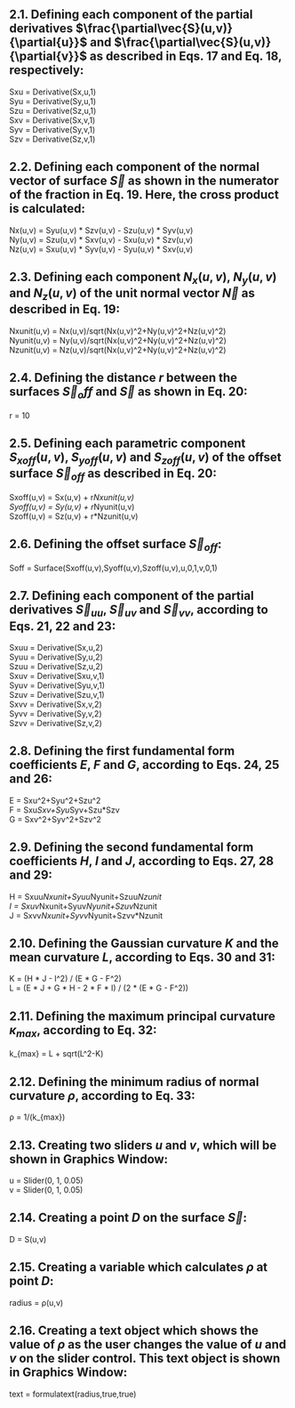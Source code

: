 ## 2.1. Defining each component of the partial derivatives $\frac{\partial\vec{S}(u,v)}{\partial{u}}$ and $\frac{\partial\vec{S}(u,v)}{\partial{v}}$ as described in Eqs. 17 and Eq. 18, respectively:

Sxu = Derivative(Sx,u,1)<br>
Syu = Derivative(Sy,u,1)<br>
Szu = Derivative(Sz,u,1)<br>
Sxv = Derivative(Sx,v,1)<br>
Syv = Derivative(Sy,v,1)<br>
Szv = Derivative(Sz,v,1)<br>

## 2.2. Defining each component of the normal vector of surface $\vec{S}$ as shown in the numerator of the fraction in Eq. 19. Here, the cross product is calculated:

Nx(u,v) = Syu(u,v) * Szv(u,v) - Szu(u,v) * Syv(u,v)<br>
Ny(u,v) = Szu(u,v) * Sxv(u,v) - Sxu(u,v) * Szv(u,v)<br>
Nz(u,v) = Sxu(u,v) * Syv(u,v) - Syu(u,v) * Sxv(u,v)<br>

## 2.3. Defining each component $N_x(u,v)$, $N_y(u,v)$ and $N_z(u,v)$ of the unit normal vector $\vec{N}$ as described in Eq. 19:

Nxunit(u,v) = Nx(u,v)/sqrt(Nx(u,v)^2+Ny(u,v)^2+Nz(u,v)^2)<br>
Nyunit(u,v) = Ny(u,v)/sqrt(Nx(u,v)^2+Ny(u,v)^2+Nz(u,v)^2)<br>
Nzunit(u,v) = Nz(u,v)/sqrt(Nx(u,v)^2+Ny(u,v)^2+Nz(u,v)^2)<br>

## 2.4. Defining the distance $r$ between the surfaces $\vec{S}_off$ and $\vec{S}$ as shown in Eq. 20:

r = 10

## 2.5. Defining each parametric component $S_{xoff}(u,v)$, $S_{yoff}(u,v)$ and $S_{zoff}(u,v)$ of the offset surface $\vec{S}_{off}$ as described in Eq. 20:

Sxoff(u,v) = Sx(u,v) + r*Nxunit(u,v)<br>
Syoff(u,v) = Sy(u,v) + r*Nyunit(u,v)<br>
Szoff(u,v) = Sz(u,v) + r*Nzunit(u,v)<br>

## 2.6. Defining the offset surface $\vec{S}_{off}$:

Soff = Surface(Sxoff(u,v),Syoff(u,v),Szoff(u,v),u,0,1,v,0,1)

## 2.7. Defining each component of the partial derivatives $\vec{S}_{uu}$, $\vec{S}_{uv}$ and $\vec{S}_{vv}$, according to Eqs. 21, 22 and 23:

Sxuu = Derivative(Sx,u,2)<br>
Syuu = Derivative(Sy,u,2)<br>
Szuu = Derivative(Sz,u,2)<br>
Sxuv = Derivative(Sxu,v,1)<br>
Syuv = Derivative(Syu,v,1)<br>
Szuv = Derivative(Szu,v,1)<br>
Sxvv = Derivative(Sx,v,2)<br>
Syvv = Derivative(Sy,v,2)<br>
Szvv = Derivative(Sz,v,2)<br>

## 2.8. Defining the first fundamental form coefficients *E*, *F* and *G*, according to Eqs. 24, 25 and 26:

E = Sxu^2+Syu^2+Szu^2<br>
F = Sxu*Sxv+Syu*Syv+Szu*Szv<br>
G = Sxv^2+Syv^2+Szv^2<br>

## 2.9. Defining the second fundamental form coefficients *H*, *I* and *J*, according to Eqs. 27, 28 and 29:

H = Sxuu*Nxunit+Syuu*Nyunit+Szuu*Nzunit<br>
I = Sxuv*Nxunit+Syuv*Nyunit+Szuv*Nzunit<br>
J = Sxvv*Nxunit+Syvv*Nyunit+Szvv*Nzunit<br>

## 2.10. Defining the Gaussian curvature *K* and the mean curvature *L*, according to Eqs. 30 and 31:

K = (H * J - I^2) / (E * G - F^2)<br>
L = (E * J + G * H - 2 * F * I) / (2 * (E * G - F^2))<br>

## 2.11. Defining the maximum principal curvature $κ_{max}$, according to Eq. 32:

k_{max} = L + sqrt(L^2-K)

## 2.12. Defining the minimum radius of normal curvature $ρ$, according to Eq. 33:

ρ = 1/(k_{max})

## 2.13. Creating two sliders *u* and *v*, which will be shown in Graphics Window:

u = Slider(0, 1, 0.05)<br>
v = Slider(0, 1, 0.05)<br>

## 2.14. Creating a point *D* on the surface $\vec{S}$:

D = S(u,v)

## 2.15. Creating a variable which calculates $ρ$ at point *D*:

radius = ρ(u,v)

## 2.16. Creating a text object which shows the value of $ρ$ as the user changes the value of *u* and *v* on the slider control. This text object is shown in Graphics Window:

text = formulatext(radius,true,true)
